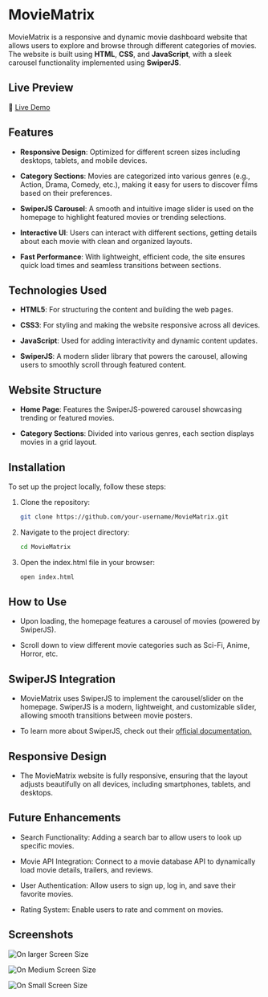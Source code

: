 # MovieMatrix

MovieMatrix is a responsive and dynamic movie dashboard website that allows users to explore and browse through different categories of movies. The website is built using **HTML**, **CSS**, and **JavaScript**, with a sleek carousel functionality implemented using **SwiperJS**.

## Live Preview

 🔴 [Live Demo](https://tinyurl.com/5y24turs)

## Features

- **Responsive Design**: Optimized for different screen sizes including desktops, tablets, and mobile devices.
  
- **Category Sections**: Movies are categorized into various genres (e.g., Action, Drama, Comedy, etc.), making it easy for users to discover films based on their preferences.
  
- **SwiperJS Carousel**: A smooth and intuitive image slider is used on the homepage to highlight featured movies or trending selections.

- **Interactive UI**: Users can interact with different sections, getting details about each movie with clean and organized layouts.

- **Fast Performance**: With lightweight, efficient code, the site ensures quick load times and seamless transitions between sections.

## Technologies Used

- **HTML5**: For structuring the content and building the web pages.

- **CSS3**: For styling and making the website responsive across all devices.

- **JavaScript**: Used for adding interactivity and dynamic content updates.

- **SwiperJS**: A modern slider library that powers the carousel, allowing users to smoothly scroll through featured content.

## Website Structure

- **Home Page**: Features the SwiperJS-powered carousel showcasing trending or featured movies.

- **Category Sections**: Divided into various genres, each section displays movies in a grid layout.



## Installation

To set up the project locally, follow these steps:

1. Clone the repository:
   ```bash
   git clone https://github.com/your-username/MovieMatrix.git

2. Navigate to the project directory:
   ```bash
   cd MovieMatrix

3. Open the index.html file in your browser:
   ```bash
   open index.html

## How to Use

- Upon loading, the homepage features a carousel of movies (powered by SwiperJS).
  
- Scroll down to view different movie categories such as Sci-Fi, Anime, Horror, etc.

## SwiperJS Integration

- MovieMatrix uses SwiperJS to implement the carousel/slider on the homepage. SwiperJS is a modern, lightweight, and customizable slider, allowing smooth transitions between movie posters.

- To learn more about SwiperJS, check out their [official documentation.](https://swiperjs.com/)

## Responsive Design

- The MovieMatrix website is fully responsive, ensuring that the layout adjusts beautifully on all devices, including smartphones, tablets, and desktops.


## Future Enhancements

- Search Functionality: Adding a search bar to allow users to look up specific movies.

- Movie API Integration: Connect to a movie database API to dynamically load movie details, trailers, and reviews.

- User Authentication: Allow users to sign up, log in, and save their favorite movies.

- Rating System: Enable users to rate and comment on movies.

## Screenshots

![On larger Screen Size](https://github.com/user-attachments/assets/ad4f99ba-a568-4233-a726-9ec1cfebf033)

![On Medium Screen Size](https://github.com/user-attachments/assets/3b2ab799-645e-4e8c-8753-09932b005beb)

![On Small Screen Size](https://github.com/user-attachments/assets/7ff183d7-0100-4d04-9458-4f0fc570ccb5)
